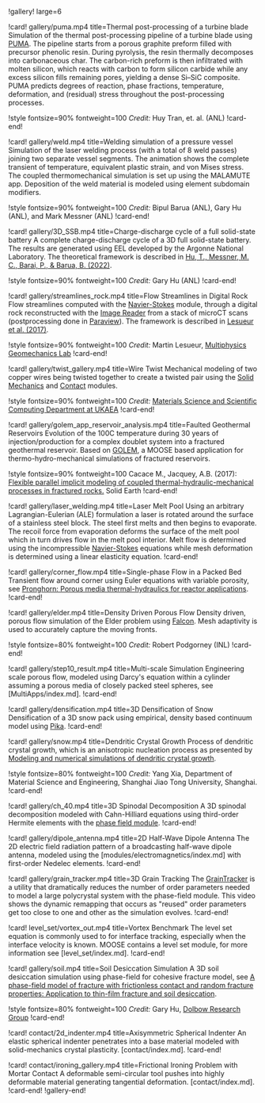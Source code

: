 !gallery! large=6

!card! gallery/puma.mp4 title=Thermal post-processing of a turbine blade
Simulation of the thermal post-processing pipeline of a turbine blade using [PUMA](https://github.com/applied-material-modeling/puma). The pipeline starts from a porous graphite preform filled with precursor phenolic resin. During pyrolysis, the resin thermally decomposes into carbonaceous char. The carbon-rich preform is then infiltrated with molten silicon, which reacts with carbon to form silicon carbide while any excess silicon fills remaining pores, yielding a dense Si–SiC composite. PUMA predicts degrees of reaction, phase fractions, temperature, deformation, and (residual) stress throughout the post-processing processes.

!style fontsize=90% fontweight=100
*Credit:*  Huy Tran, et. al. (ANL)
!card-end!

!card! gallery/weld.mp4 title=Welding simulation of a pressure vessel
Simulation of the laser welding process (with a total of 8 weld passes) joining two separate vessel segments. The animation shows the complete transient of temperature, equivalent plastic strain, and von Mises stress. The coupled thermomechanical simulation is set up using the MALAMUTE app. Deposition of the weld material is modeled using element subdomain modifiers.

!style fontsize=90% fontweight=100
*Credit:*  Bipul Barua (ANL), Gary Hu (ANL), and Mark Messner (ANL)
!card-end!

!card! gallery/3D_SSB.mp4 title=Charge-discharge cycle of a full solid-state battery
A complete charge-discharge cycle of a 3D full solid-state battery. The results are generated using EEL developed by the Argonne National Laboratory. The theoretical framework is described in [Hu, T., Messner, M. C., Barai, P., & Barua, B. (2022)](https://doi.org/10.2172/1891097).

!style fontsize=90% fontweight=100
*Credit:*  Gary Hu (ANL)
!card-end!

!card! gallery/streamlines_rock.mp4 title=Flow Streamlines in Digital Rock
Flow streamlines computed with the [Navier-Stokes](modules/navier_stokes/index.md) module, through a digital rock reconstructed with the [Image Reader](source/functions/ImageFunction.md) from a stack of microCT scans (postprocessing done in [Paraview](https://www.paraview.org/)). The framework is described in [Lesueur et al. (2017)](http://doi.org/10.1016/j.gete.2017.08.001).

!style fontsize=90% fontweight=100
*Credit:*  Martin Lesueur, [Multiphysics Geomechanics Lab](https://mglab.pratt.duke.edu/)
!card-end!

!card! gallery/twist_gallery.mp4 title=Wire Twist
Mechanical modeling of two copper wires being twisted together to create a twisted pair
using the [Solid Mechanics](modules/solid_mechanics/index.md) and [Contact](modules/contact/index.md) modules.

!style fontsize=90% fontweight=100
*Credit:*  [Materials Science and Scientific Computing Department at UKAEA](https://ccfe.ukaea.uk/research/)
!card-end!

!card! gallery/golem_app_reservoir_analysis.mp4 title=Faulted Geothermal Reservoirs
Evolution of the 100C temperature during 30 years of injection/production for a complex doublet
system into a fractured geothermal reservoir. Based on [GOLEM](https://github.com/ajacquey/golem),
a MOOSE based application for thermo-hydro-mechanical simulations of fractured reservoirs.

!style fontsize=90% fontweight=100
Cacace M., Jacquey, A.B. (2017): [Flexible parallel implicit modeling of coupled thermal-hydraulic-mechanical processes in fractured rocks.](https://www.solid-earth.net/8/921/2017/) Solid Earth
!card-end!

!card! gallery/laser_welding.mp4 title=Laser Melt Pool
Using an arbitrary Lagrangian-Eulerian (ALE) formulation a laser is rotated around the surface of a stainless
steel block. The steel first melts and then begins to evaporate. The recoil force from evaporation
deforms the surface of the melt pool which in turn drives flow in the melt pool interior. Melt flow
is determined using the incompressible [Navier-Stokes](modules/navier_stokes/index.md) equations
while mesh deformation is determined using a linear elasticity equation.
!card-end!

!card! gallery/corner_flow.mp4 title=Single-phase Flow in a Packed Bed
Transient flow around corner using Euler equations with variable porosity,
see [Pronghorn: Porous media thermal-hydraulics for reactor applications](https://escholarship.org/uc/item/61k9r05w).
!card-end!

!card! gallery/elder.mp4 title=Density Driven Porous Flow
Density driven, porous flow simulation of the Elder problem using [Falcon](https://github.com/idaholab/falcon).  Mesh adaptivity is used to accurately capture the moving fronts.

!style fontsize=80% fontweight=100
*Credit:* Robert Podgorney (INL)
!card-end!

!card! gallery/step10_result.mp4 title=Multi-scale Simulation
Engineering scale porous flow, modeled using Darcy's equation within a cylinder assuming a porous
media of closely packed steel spheres, see [MultiApps/index.md].
!card-end!

!card! gallery/densification.mp4 title=3D Densification of Snow
Densification of a 3D snow pack using empirical, density based continuum model using [Pika](https://github.com/idaholab/pika).
!card-end!

!card! gallery/snow.mp4 title=Dendritic Crystal Growth
Process of dendritic crystal growth, which is an anisotropic nucleation process as presented by
[Modeling and numerical simulations of dendritic crystal growth](https://www.sciencedirect.com/science/article/pii/016727899390120P).

!style fontsize=80% fontweight=100
*Credit:* Yang Xia, Department of Material Science and Engineering,
Shanghai Jiao Tong University, Shanghai.
!card-end!

!card! gallery/ch_40.mp4 title=3D Spinodal Decomposition
A 3D spinodal decomposition modeled with Cahn-Hilliard equations using third-order Hermite elements with
the [phase field module](modules/phase_field/index.md).
!card-end!

!card! gallery/dipole_antenna.mp4 title=2D Half-Wave Dipole Antenna
The 2D electric field radiation pattern of a broadcasting half-wave dipole antenna, modeled using
the [modules/electromagnetics/index.md] with first-order Nedelec elements.
!card-end!

!card! gallery/grain_tracker.mp4 title=3D Grain Tracking
The [GrainTracker](GrainTracker.md) is a utility that dramatically reduces the number of order
parameters needed to model a large polycrystal system with the phase-field module. This video shows
the dynamic remapping that occurs as "reused" order parameters get too close to one and other as the
simulation evolves.
!card-end!

!card! level_set/vortex_out.mp4 title=Vortex Benchmark
The level set equation is commonly used to for interface tracking, especially when the interface
velocity is known. MOOSE contains a level set module, for more information see [level_set/index.md].
!card-end!

!card! gallery/soil.mp4 title=Soil Desiccation Simulation
A 3D soil desiccation simulation using phase-field for cohesive fracture model, see
[A phase-field model of fracture with frictionless contact and random fracture properties: Application to thin-film fracture and soil desiccation](https://doi.org/10.1016/j.cma.2020.113106).

!style fontsize=80% fontweight=100
*Credit:* Gary Hu, [Dolbow Research Group](http://dolbow.pratt.duke.edu/)
!card-end!

!card! contact/2d_indenter.mp4 title=Axisymmetric Spherical Indenter
An elastic spherical indenter penetrates into a base material modeled with solid-mechanics crystal plasticity.
[contact/index.md].
!card-end!

!card! contact/ironing_gallery.mp4 title=Frictional Ironing Problem with Mortar Contact
A deformable semi-circular tool pushes into highly deformable material generating tangential deformation.
[contact/index.md].
!card-end!
!gallery-end!
